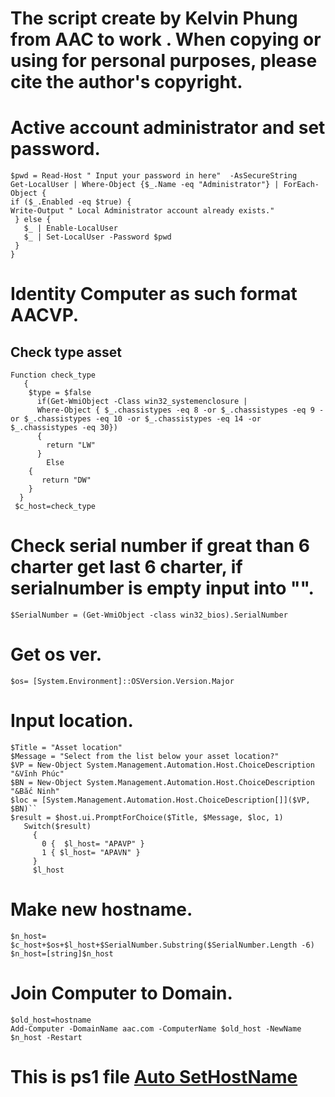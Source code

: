 # The script create by Kelvin Phung from AAC to work . When copying or using for personal purposes, please cite the author's copyright.
# Active account administrator and set password.  
    $pwd = Read-Host " Input your password in here"  -AsSecureString
    Get-LocalUser | Where-Object {$_.Name -eq "Administrator"} | ForEach-Object {
    if ($_.Enabled -eq $true) {
    Write-Output " Local Administrator account already exists."
     } else {
       $_ | Enable-LocalUser
       $_ | Set-LocalUser -Password $pwd
     }
    }
# Identity Computer as such format AACVP.
## Check type asset 
    Function check_type
       {
        $type = $false
          if(Get-WmiObject -Class win32_systemenclosure | 
          Where-Object { $_.chassistypes -eq 8 -or $_.chassistypes -eq 9 -or $_.chassistypes -eq 10 -or $_.chassistypes -eq 14 -or $_.chassistypes -eq 30})
          {
            return "LW"
          }
            Else
        {
           return "DW"
        }
      }
     $c_host=check_type
# Check serial number if great than 6 charter get last 6 charter, if serialnumber is empty input into "".
    $SerialNumber = (Get-WmiObject -class win32_bios).SerialNumber
# Get os ver.
    $os= [System.Environment]::OSVersion.Version.Major
# Input location.
    $Title = "Asset location"
    $Message = "Select from the list below your asset location?"
    $VP = New-Object System.Management.Automation.Host.ChoiceDescription "&Vĩnh Phúc"
    $BN = New-Object System.Management.Automation.Host.ChoiceDescription "&Bắc Ninh"
    $loc = [System.Management.Automation.Host.ChoiceDescription[]]($VP, $BN)``
    $result = $host.ui.PromptForChoice($Title, $Message, $loc, 1)
       Switch($result)
         {
           0 {  $l_host= "APAVP" }
           1 { $l_host= "APAVN" }
         }
         $l_host
# Make new hostname.
    $n_host= $c_host+$os+$l_host+$SerialNumber.Substring($SerialNumber.Length -6)
    $n_host=[string]$n_host
# Join Computer to Domain.
    $old_host=hostname
    Add-Computer -DomainName aac.com -ComputerName $old_host -NewName $n_host -Restart
# This is ps1 file [Auto SetHostName ](https://drive.google.com/file/d/1uc1vKgyTPRgZ60aQm5Z9gAy87h3rKPAi/view?usp=drive_link)
